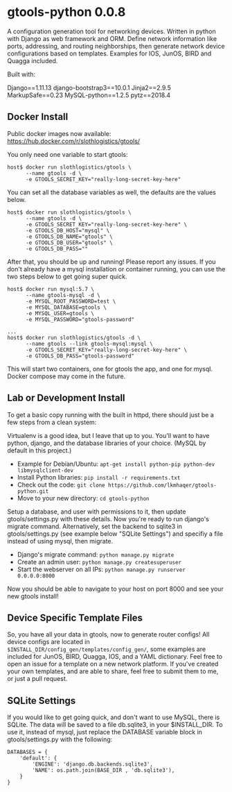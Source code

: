# gtools-python 0.0.8

A configuration generation tool for networking devices. Written in python with Django as web framework and ORM. Define network information like ports, addressing, and routing neighborships, then generate network device configurations based on templates. Examples for IOS, JunOS, BIRD and Quagga included.

Built with:

Django==1.11.13
django-bootstrap3==10.0.1
Jinja2==2.9.5
MarkupSafe==0.23
MySQL-python==1.2.5
pytz==2018.4

## Docker Install

Public docker images now available: https://hub.docker.com/r/slothlogistics/gtools/

You only need one variable to start gtools:

```
host$ docker run slothlogistics/gtools \
      --name gtools -d \
      -e GTOOLS_SECRET_KEY="really-long-secret-key-here"
```

You can set all the database variables as well, the defaults are the values below.

```
host$ docker run slothlogistics/gtools \
      --name gtools -d \
      -e GTOOLS_SECRET_KEY="really-long-secret-key-here" \
      -e GTOOLS_DB_HOST="mysql" \
      -e GTOOLS_DB_NAME="gtools" \
      -e GTOOLS_DB_USER="gtools" \
      -e GTOOLS_DB_PASS=""
```

After that, you should be up and running! Please report any issues. If you don't already have a mysql installation or container running, you can use the two steps below to get going super quick.

```
host$ docker run mysql:5.7 \
      --name gtools-mysql -d \
      -e MYSQL_ROOT_PASSWORD=test \
      -e MYSQL_DATABASE=gtools \
      -e MYSQL_USER=gtools \
      -e MYSQL_PASSWORD="gtools-password"

...
host$ docker run slothlogistics/gtools -d \
      --name gtools --link gtools-mysql:mysql \
      -e GTOOLS_SECRET_KEY="really-long-secret-key-here" \
      -e GTOOLS_DB_PASS="gtools-password"
```

This will start two containers, one for gtools the app, and one for mysql. Docker compose may come in the future.

## Lab or Development Install

To get a basic copy running with the built in httpd, there should just be a few steps from a clean system:

Virtualenv is a good idea, but I leave that up to you. You'll want to have python, django, and the database libraries of your choice. (MySQL by default in this project.)

* Example for Debian/Ubuntu: `apt-get install python-pip python-dev libmysqlclient-dev`
* Install Python libraries: `pip install -r requirements.txt`
* Check out the code: `git clone https://github.com/lkmhaqer/gtools-python.git`
* Move to your new directory: `cd gtools-python`

Setup a database, and user with permissions to it, then update gtools/settings.py with these details. Now you're ready to run django's migrate command. Alternatively, set the backend to sqlite3 in gtools/settings.py (see example below "SQLite Settings") and specifiy a file instead of using mysql, then migrate.

* Django's migrate command: `python manage.py migrate`
* Create an admin user: `python manage.py createsuperuser`
* Start the webserver on all IPs: `python manage.py runserver 0.0.0.0:8000`

Now you should be able to navigate to your host on port 8000 and see your new gtools install!

## Device Specific Template Files

So, you have all your data in gtools, now to generate router configs! All device configs are located in `$INSTALL_DIR/config_gen/templates/config_gen/`, some examples are included for JunOS, BIRD, Quagga, IOS, and a YAML dictionary. Feel free to open an issue for a template on a new network platform. If you've created your own templates, and are able to share, feel free to submit them to me, or just a pull request.

## SQLite Settings

If you would like to get going quick, and don't want to use MySQL, there is SQLite. The data will be saved to a file db.sqlite3, in your $INSTALL_DIR. To use it, instead of mysql, just replace the DATABASE variable block in gtools/settings.py with the following:

```
DATABASES = {
    'default': {
        'ENGINE': 'django.db.backends.sqlite3',
        'NAME': os.path.join(BASE_DIR , 'db.sqlite3'),
    }
}
```
